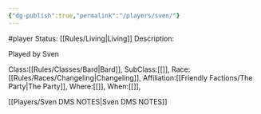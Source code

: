 ```yaml
---
{"dg-publish":true,"permalink":"/players/sven/"}
---
```


#player 
Status: [[Rules/Living\|Living]]
Description:

Played by Sven

Class:[[Rules/Classes/Bard\|Bard]],
SubClass:[[]],
Race:[[Rules/Races/Changeling\|Changeling]],
Affiliation:[[Friendly Factions/The Party\|The Party]],
Where:[[]],
When:[[]],

[[Players/Sven DMS NOTES\|Sven DMS NOTES]]